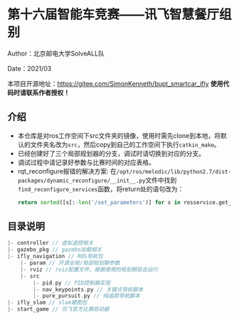# 第十六届智能车竞赛——讯飞智慧餐厅组别
Author：北京邮电大学SolveALL队 

Date：2021/03

本项目开源地址：https://gitee.com/SimonKenneth/bupt_smartcar_ifly **使用代码时请联系作者授权！**


## 介绍
+ 本仓库是对ros工作空间下src文件夹的镜像，使用时需先clone到本地，将默认的文件夹名改为`src`，然后copy到自己的工作空间下执行`catkin_make`。
+ 已经创建好了三个局部规划器的分支，调试时请切换到对应的分支。
+ 调试过程中请记录好参数与比赛时间的对应表格。
+ rqt_reconfigure报错的解决方案:
  在`/opt/ros/melodic/lib/python2.7/dist-packages/dynamic_reconfigure/__init__.py`文件中找到`find_reconfigure_services`函数，将return处的语句改为：
    ```python
    return sorted([s[:-len('/set_parameters')] for s in rosservice.get_service_list() if s.endswith('/set_parameters') and s != '/set_parameters'])
    ```
## 目录说明
```c
|- controller // 虚拟遥控相关
|- gazebo_pkg // gazebo加载相关
|- ifly_navigation // ROS导航包
    |- param // 开源全局/局部规划期参数
    |- rviz // rviz配置文件，根据使用的规划期双击运行
    |- src
        |- pid.py // PID控制器实现
        |- nav_keypoints.py // 关键点导航脚本
        |- pure_pursuit.py // 纯追踪导航脚本
|- ifly_slam // slam建图包
|- start_game // 讯飞官方比赛启动器
```
         